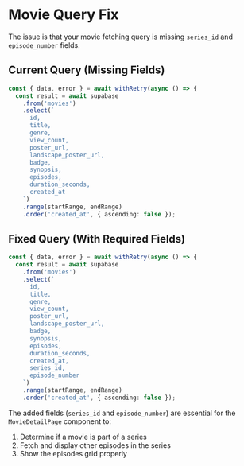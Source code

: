 # Movie Query Fix

The issue is that your movie fetching query is missing `series_id` and `episode_number` fields.

## Current Query (Missing Fields)
```typescript
const { data, error } = await withRetry(async () => {
  const result = await supabase
    .from('movies')
    .select(`
      id,
      title,
      genre,
      view_count,
      poster_url,
      landscape_poster_url,
      badge,
      synopsis,
      episodes,
      duration_seconds,
      created_at
    `)
    .range(startRange, endRange)
    .order('created_at', { ascending: false });
```

## Fixed Query (With Required Fields)
```typescript
const { data, error } = await withRetry(async () => {
  const result = await supabase
    .from('movies')
    .select(`
      id,
      title,
      genre,
      view_count,
      poster_url,
      landscape_poster_url,
      badge,
      synopsis,
      episodes,
      duration_seconds,
      created_at,
      series_id,
      episode_number
    `)
    .range(startRange, endRange)
    .order('created_at', { ascending: false });
```

The added fields (`series_id` and `episode_number`) are essential for the `MovieDetailPage` component to:
1. Determine if a movie is part of a series
2. Fetch and display other episodes in the series
3. Show the episodes grid properly
